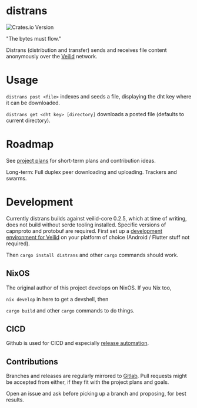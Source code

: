 # distrans

![Crates.io Version](https://img.shields.io/crates/v/distrans)

"The bytes must flow."

Distrans (distribution and transfer) sends and receives file content anonymously over the [Veilid](https://veilid.com) network.

# Usage

`distrans post <file>` indexes and seeds a file, displaying the dht key where it can be downloaded.

`distrans get <dht key> [directory]` downloads a posted file (defaults to current directory).

# Roadmap

See [project plans](https://github.com/users/cmars/projects/1/views/1) for short-term plans and contribution ideas.

Long-term: Full duplex peer downloading and uploading. Trackers and swarms.

# Development

Currently distrans builds against veilid-core 0.2.5, which at time of writing, does not build without serde tooling installed. Specific versions of capnproto and protobuf are required. First set up a [development environment for Veilid](https://gitlab.com/veilid/veilid/-/blob/main/DEVELOPMENT.md#veilid-development) on your platform of choice (Android / Flutter stuff not required).

Then `cargo install distrans` and other `cargo` commands should work.

## NixOS

The original author of this project develops on NixOS. If you Nix too,

`nix develop` in here to get a devshell, then

`cargo build` and other `cargo` commands to do things.

## CICD

Github is used for CICD and especially [release automation](https://blog.orhun.dev/automated-rust-releases/).

## Contributions

Branches and releases are regularly mirrored to [Gitlab](https://gitlab.com/cmars/distrans). Pull requests might be accepted from either, if they fit with the project plans and goals.

Open an issue and ask before picking up a branch and proposing, for best results.
